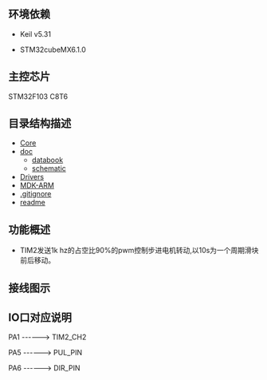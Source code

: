 ## 环境依赖

+ Keil v5.31

+ STM32cubeMX6.1.0

## 主控芯片

STM32F103 C8T6


## 目录结构描述

* [Core]()
* [doc]()
  * [databook]()
  * [schematic]()
* [Drivers]()
* [MDK-ARM]()
* [.gitignore]()
* [readme]()


## 功能概述

- TIM2发送1k hz的占空比90%的pwm控制步进电机转动,以10s为一个周期滑块前后移动。

## 接线图示


## IO口对应说明

PA1     ------> TIM2_CH2

PA5     ------> PUL_PIN

PA6     ------> DIR_PIN​
